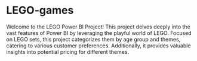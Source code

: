 # LEGO-games
Welcome to the LEGO Power BI Project! This project delves deeply into the vast features of Power BI by leveraging the playful world of LEGO. Focused on LEGO sets, this project categorizes them by age group and themes, catering to various customer preferences. Additionally, it provides valuable insights into potential pricing for different themes.
